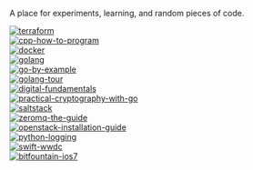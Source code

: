 A place for experiments, learning, and random pieces of code.

[![terraform](http://img.shields.io/badge/terraform-65.21%25_(15/23)-yellowgreen.svg?style=flat)](https://github.com/jasonkeene/playground/blob/master/terraform/progress.md)  
[![cpp-how-to-program](http://img.shields.io/badge/cpp--how--to--program-56.14%25_(32/57)-yellowgreen.svg?style=flat)](https://github.com/jasonkeene/playground/blob/master/cpp-how-to-program/progress.md)  
[![docker](http://img.shields.io/badge/docker-7.14%25_(1/14)-red.svg?style=flat)](https://github.com/jasonkeene/playground/blob/master/docker/progress.md)  
[![golang](http://img.shields.io/badge/golang-38.09%25_(16/42)-yellow.svg?style=flat)](https://github.com/jasonkeene/playground/blob/master/golang/progress.md)  
[![go-by-example](http://img.shields.io/badge/go--by--example-50.76%25_(33/65)-yellowgreen.svg?style=flat)](https://github.com/jasonkeene/playground/blob/master/go-by-example/progress.md)  
[![golang-tour](http://img.shields.io/badge/golang--tour-100%25_(95/95)-brightgreen.svg?style=flat)](https://github.com/jasonkeene/playground/blob/master/golang-tour/progress.md)  
[![digital-fundamentals](http://img.shields.io/badge/digital--fundamentals-3.6%25_(4/111)-red.svg?style=flat)](https://github.com/jasonkeene/playground/blob/master/digital-fundamentals/progress.md)  
[![practical-cryptography-with-go](http://img.shields.io/badge/practical--cryptography--with--go-85%25_(17/20)-brightgreen.svg?style=flat)](https://github.com/jasonkeene/playground/blob/master/practical-cryptography-with-go/progress.md)  
[![saltstack](http://img.shields.io/badge/saltstack-27.56%25_(51/185)-orange.svg?style=flat)](https://github.com/jasonkeene/playground/blob/master/saltstack/progress.md)  
[![zeromq-the-guide](http://img.shields.io/badge/zeromq--the--guide-14.8%25_(41/277)-red.svg?style=flat)](https://github.com/jasonkeene/playground/blob/master/zeromq-the-guide/progress.md)  
[![openstack-installation-guide](http://img.shields.io/badge/openstack--installation--guide-8.6%25_(8/93)-red.svg?style=flat)](https://github.com/jasonkeene/playground/blob/master/openstack-installation-guide/progress.md)  
[![python-logging](http://img.shields.io/badge/python--logging-48.31%25_(43/89)-yellow.svg?style=flat)](https://github.com/jasonkeene/playground/blob/master/python-logging/progress.md)  
[![swift-wwdc](http://img.shields.io/badge/swift--wwdc-0%25_(0/5)-red.svg?style=flat)](https://github.com/jasonkeene/playground/blob/master/swift-wwdc/progress.md)  
[![bitfountain-ios7](http://img.shields.io/badge/bitfountain--ios7-19.59%25_(106/541)-orange.svg?style=flat)](https://github.com/jasonkeene/playground/blob/master/bitfountain-ios7/progress.md)
